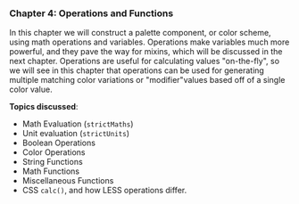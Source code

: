 ### Chapter 4: Operations and Functions

In this chapter we will construct a palette component, or color scheme, using math operations and variables. Operations make variables much more powerful, and they pave the way for mixins, which will be discussed in the next chapter.  Operations are useful for calculating values "on-the-fly", so we will see in this chapter that operations can be used for generating multiple matching color variations or "modifier"values based off of a single color value. 


**Topics discussed**:

* Math Evaluation (`strictMaths`)
* Unit evaluation (`strictUnits`)
* Boolean Operations
* Color Operations
* String Functions
* Math Functions
* Miscellaneous Functions
* CSS `calc()`,  and how LESS operations differ.
